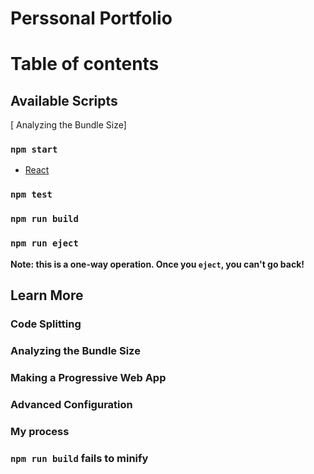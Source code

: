 # Perssonal Portfolio

# Table of contents

## Available Scripts

[ Analyzing the Bundle Size]
### `npm start`

* [React](https://reactjs.org/docs/getting-started.html)

### `npm test`


### `npm run build`


### `npm run eject`

**Note: this is a one-way operation. Once you `eject`, you can't go back!**



## Learn More


### Code Splitting



### Analyzing the Bundle Size



### Making a Progressive Web App


### Advanced Configuration


### My process



### `npm run build` fails to minify

